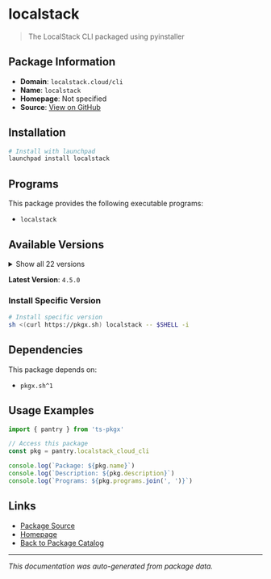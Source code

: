 # localstack

> The LocalStack CLI packaged using pyinstaller

## Package Information

- **Domain**: `localstack.cloud/cli`
- **Name**: `localstack`
- **Homepage**: Not specified
- **Source**: [View on GitHub](https://github.com/pkgxdev/pantry/tree/main/projects/localstack.cloud/cli/package.yml)

## Installation

```bash
# Install with launchpad
launchpad install localstack
```

## Programs

This package provides the following executable programs:

- `localstack`

## Available Versions

<details>
<summary>Show all 22 versions</summary>

- `4.5.0`, `4.4.0`, `4.3.0`, `4.2.0`, `4.1.1`
- `4.1.0`, `4.0.3`, `4.0.2`, `4.0.1`, `4.0.0`
- `3.8.1`, `3.8.0`, `3.6.0`, `3.5.0`, `3.4.0`
- `3.3.0`, `3.2.0`, `3.1.0`, `3.0.2`, `3.0.1`
- `3.0.0`, `2.3.2`

</details>

**Latest Version**: `4.5.0`

### Install Specific Version

```bash
# Install specific version
sh <(curl https://pkgx.sh) localstack -- $SHELL -i
```

## Dependencies

This package depends on:

- `pkgx.sh^1`

## Usage Examples

```typescript
import { pantry } from 'ts-pkgx'

// Access this package
const pkg = pantry.localstack_cloud_cli

console.log(`Package: ${pkg.name}`)
console.log(`Description: ${pkg.description}`)
console.log(`Programs: ${pkg.programs.join(', ')}`)
```

## Links

- [Package Source](https://github.com/pkgxdev/pantry/tree/main/projects/localstack.cloud/cli/package.yml)
- [Homepage](#)
- [Back to Package Catalog](../package-catalog.md)

---

*This documentation was auto-generated from package data.*
